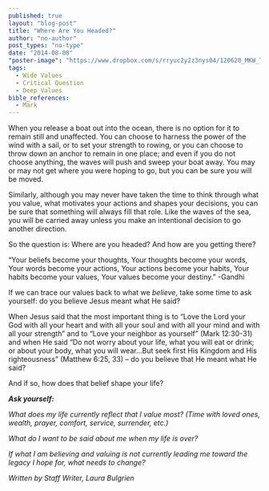 ```yaml
---
published: true
layout: "blog-post"
title: "Where Are You Headed?"
author: "no-author"
post_types: "no-type"
date: "2014-08-08"
"poster-image": "https://www.dropbox.com/s/rryuc2y2z3nys04/120620_MKW_THE_EXPERIENCE_2829.jpg"
tags: 
  - Wide Values
  - Critical Question
  - Deep Values
bible_references: 
  - Mark
---
```


When you release a boat out into the ocean, there is no option for it to remain still and unaffected. You can choose to harness the power of the wind with a sail, or to set your strength to rowing, or you can choose to throw down an anchor to remain in one place; and even if you do not choose anything, the waves will push and sweep your boat away. You may or may not get where you were hoping to go, but you can be sure you will be moved. 

Similarly, although you may never have taken the time to think through what you value, what motivates your actions and shapes your decisions, you can be sure that something will always fill that role.  Like the waves of the sea, you will be carried away unless you make an intentional decision to go another direction. 

So the question is: Where are you headed?  And how are you getting there?

“Your beliefs become your thoughts, 
Your thoughts become your words,
Your words become your actions,
Your actions become your habits,
Your habits become your values,
Your values become your destiny.”
-Gandhi

If we can trace our values back to what we *believe*, take some time to ask yourself: do you believe Jesus meant what He said?  

When Jesus said that the most important thing is to “Love the Lord your God with all your heart and with all your soul and with all your mind and with all your strength” and to “Love your neighbor as yourself” (Mark 12:30-31) and when He said “Do not worry about your life, what you will eat or drink; or about your body, what you will wear…But seek first His Kingdom and His righteousness” (Matthew 6:25, 33) – do you believe that He meant what He said? 

And if so, how does that belief shape your life? 

***Ask yourself:***

*What does my life currently reflect that I value most? (Time with loved ones, wealth, prayer, comfort, service, surrender, etc.)*

*What do I want to be said about me when my life is over?* 

*If what I am believing and valuing is not currently leading me toward the legacy I hope for, what needs to change?*

*Written by Staff Writer, Laura Bulgrien*